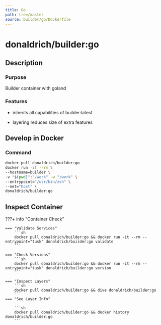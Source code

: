 ```yaml
---
title: Go
path: tree/master
source: builder/go/Dockerfile
---
```


# donaldrich/builder:go

## Description

### Purpose

Builder container with goland

### Features

* inherits all capabilities of builder:latest

* layering reduces size of extra features

## Develop in Docker

### Command

```sh
docker pull donaldrich/builder:go
docker run -it --rm \
--hostname=builder \
-v "$(pwd)":"/work" -w "/work" \
--entrypoint="/usr/bin/zsh" \
--net="host" \
donaldrich/builder:go
```

## Inspect Container

???+ info "Container Check"

    === "Validate Services"
        ```sh
        docker pull donaldrich/builder:go && docker run -it --rm --entrypoint="tusk" donaldrich/builder:go validate
        ```

    === "Check Versions"
        ```sh
        docker pull donaldrich/builder:go && docker run -it --rm --entrypoint="tusk" donaldrich/builder:go version
        ```

    === "Inspect Layers"
        ```sh
        docker pull donaldrich/builder:go && dive donaldrich/builder:go
        ```
    === "See Layer Info"

        ```sh
        docker pull donaldrich/builder:go && docker history donaldrich/builder:go
        ```
